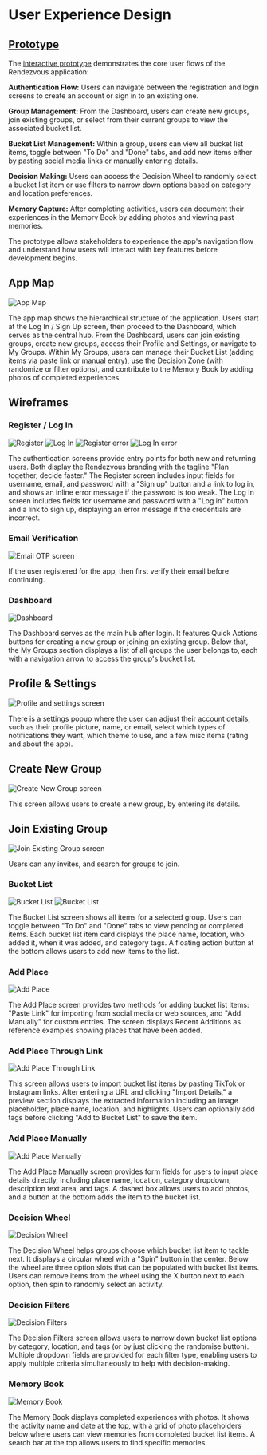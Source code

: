# User Experience Design


## [Prototype](https://www.figma.com/proto/BpP76AJSPGrvqKm4NxUNV8/Wireframe---Prototype?node-id=3-2&p=f&t=l0gLg5nXlvDjBoPv-1&scaling=scale-down&content-scaling=fixed&page-id=0%3A1&starting-point-node-id=3%3A2)

The [interactive prototype](https://www.figma.com/proto/BpP76AJSPGrvqKm4NxUNV8/Wireframe---Prototype?node-id=3-2&p=f&t=l0gLg5nXlvDjBoPv-1&scaling=scale-down&content-scaling=fixed&page-id=0%3A1&starting-point-node-id=3%3A2) demonstrates the core user flows of the Rendezvous application:

**Authentication Flow:** Users can navigate between the registration and login screens to create an account or sign in to an existing one.

**Group Management:** From the Dashboard, users can create new groups, join existing groups, or select from their current groups to view the associated bucket list.

**Bucket List Management:** Within a group, users can view all bucket list items, toggle between "To Do" and "Done" tabs, and add new items either by pasting social media links or manually entering details.

**Decision Making:** Users can access the Decision Wheel to randomly select a bucket list item or use filters to narrow down options based on category and location preferences.

**Memory Capture:** After completing activities, users can document their experiences in the Memory Book by adding photos and viewing past memories.

The prototype allows stakeholders to experience the app's navigation flow and understand how users will interact with key features before development begins.


## App Map

![App Map](ux-design/app-map.png)

The app map shows the hierarchical structure of the application. Users start at the Log In / Sign Up screen, then proceed to the Dashboard, which serves as the central hub. From the Dashboard, users can join existing groups, create new groups, access their Profile and Settings, or navigate to My Groups. Within My Groups, users can manage their Bucket List (adding items via paste link or manual entry), use the Decision Zone (with randomize or filter options), and contribute to the Memory Book by adding photos of completed experiences.

## Wireframes

### Register / Log In
![Register](<ux-design/register.png>)
![Log In](<ux-design/login.png>)
![Register error](<ux-design/register-error.png>)
![Log In error](<ux-design/login-error.png>)

The authentication screens provide entry points for both new and returning users. Both display the Rendezvous branding with the tagline "Plan together, decide faster." The Register screen includes input fields for username, email, and password with a "Sign up" button and a link to log in, and shows an inline error message if the password is too weak. The Log In screen includes fields for username and password with a "Log in" button and a link to sign up, displaying an error message if the credentials are incorrect.

### Email Verification
![Email OTP screen](ux-design/email-verification.png)

If the user registered for the app, then first verify their email before continuing.

### Dashboard
![Dashboard](ux-design/dashboard.png)

The Dashboard serves as the main hub after login. It features Quick Actions buttons for creating a new group or joining an existing group. Below that, the My Groups section displays a list of all groups the user belongs to, each with a navigation arrow to access the group's bucket list.

## Profile & Settings
![Profile and settings screen](ux-design/profile-settings.png)

There is a settings popup where the user can adjust their account details, such as their profile picture, name, or email, select which types of notifications they want, which theme to use, and a few misc items (rating and about the app).

## Create New Group
![Create New Group screen](ux-design/create-new-group.png)

This screen allows users to create a new group, by entering its details.

## Join Existing Group
![Join Existing Group screen](ux-design/join-existing-group.png)

Users can any invites, and search for groups to join.

### Bucket List
![Bucket List](ux-design/bucket-list.png)
![Bucket List](ux-design/bucket-list-done.png)

The Bucket List screen shows all items for a selected group. Users can toggle between "To Do" and "Done" tabs to view pending or completed items. Each bucket list item card displays the place name, location, who added it, when it was added, and category tags. A floating action button at the bottom allows users to add new items to the list.

### Add Place
![Add Place](ux-design/add-place.png)

The Add Place screen provides two methods for adding bucket list items: "Paste Link" for importing from social media or web sources, and "Add Manually" for custom entries. The screen displays Recent Additions as reference examples showing places that have been added.

### Add Place Through Link
![Add Place Through Link](ux-design/add-place-through-link.png)

This screen allows users to import bucket list items by pasting TikTok or Instagram links. After entering a URL and clicking "Import Details," a preview section displays the extracted information including an image placeholder, place name, location, and highlights. Users can optionally add tags before clicking "Add to Bucket List" to save the item.

### Add Place Manually
![Add Place Manually](ux-design/add-place-manually.png)

The Add Place Manually screen provides form fields for users to input place details directly, including place name, location, category dropdown, description text area, and tags. A dashed box allows users to add photos, and a button at the bottom adds the item to the bucket list.

### Decision Wheel
![Decision Wheel](ux-design/decision-wheel.png)

The Decision Wheel helps groups choose which bucket list item to tackle next. It displays a circular wheel with a "Spin" button in the center. Below the wheel are three option slots that can be populated with bucket list items. Users can remove items from the wheel using the X button next to each option, then spin to randomly select an activity.

### Decision Filters
![Decision Filters](ux-design/decision-filters.png)

The Decision Filters screen allows users to narrow down bucket list options by category, location, and tags (or by just clicking the randomise button). Multiple dropdown fields are provided for each filter type, enabling users to apply multiple criteria simultaneously to help with decision-making.

### Memory Book
![Memory Book](ux-design/memory-book.png)

The Memory Book displays completed experiences with photos. It shows the activity name and date at the top, with a grid of photo placeholders below where users can view memories from completed bucket list items. A search bar at the top allows users to find specific memories.
